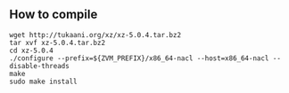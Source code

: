 How to compile
----

	wget http://tukaani.org/xz/xz-5.0.4.tar.bz2
	tar xvf xz-5.0.4.tar.bz2
	cd xz-5.0.4
	./configure --prefix=${ZVM_PREFIX}/x86_64-nacl --host=x86_64-nacl --disable-threads
	make
	sudo make install

